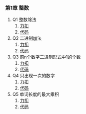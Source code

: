 ### 第1章 整数
1. Q1 整数除法
   1. [力扣](https://leetcode-cn.com/problems/xoh6Oh/)
   2. [代码](./Q1.py) 
2. Q2 二进制加法
   1. [力扣](https://leetcode-cn.com/problems/JFETK5/)
   2. [代码](./Q2.py)
3. Q3 前n个数字二进制形式中1的个数
   1. [力扣](https://leetcode-cn.com/problems/w3tCBm/)
   2. [代码](./Q3.py)
4. Q4 只出现一次的数字
   1. [力扣](https://leetcode-cn.com/problems/WGki4K/)
   2. [代码](./Q4.py)
5. Q5 单词长度的最大乘积
   1. [力扣](https://leetcode-cn.com/problems/aseY1I/)
   2. [代码](./Q5.py)




